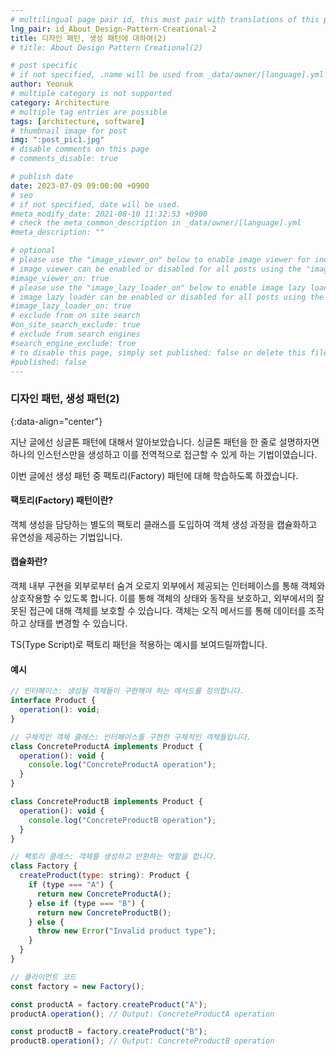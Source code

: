 ```yaml
---
# multilingual page pair id, this must pair with translations of this page. (This name must be unique)
lng_pair: id_About_Design-Pattern-Creational-2
title: 디자인 패턴, 생성 패턴에 대하여(2)
# title: About Design Pattern Creational(2)

# post specific
# if not specified, .name will be used from _data/owner/[language].yml
author: Yeonuk
# multiple category is not supported
category: Architecture
# multiple tag entries are possible
tags: [architecture, software]
# thumbnail image for post
img: ":post_pic1.jpg"
# disable comments on this page
# comments_disable: true

# publish date
date: 2023-07-09 09:00:00 +0900
# seo
# if not specified, date will be used.
#meta_modify_date: 2021-08-10 11:32:53 +0900
# check the meta_common_description in _data/owner/[language].yml
#meta_description: ""

# optional
# please use the "image_viewer_on" below to enable image viewer for individual pages or posts (_posts/ or [language]/_posts folders).
# image viewer can be enabled or disabled for all posts using the "image_viewer_posts: true" setting in _data/conf/main.yml.
#image_viewer_on: true
# please use the "image_lazy_loader_on" below to enable image lazy loader for individual pages or posts (_posts/ or [language]/_posts folders).
# image lazy loader can be enabled or disabled for all posts using the "image_lazy_loader_posts: true" setting in _data/conf/main.yml.
#image_lazy_loader_on: true
# exclude from on site search
#on_site_search_exclude: true
# exclude from search engines
#search_engine_exclude: true
# to disable this page, simply set published: false or delete this file
#published: false
---
```


<!-- outline-start -->

### 디자인 패턴, 생성 패턴(2)

{:data-align="center"}

<!-- outline-end -->

지난 글에선 싱글톤 패턴에 대해서 알아보았습니다.
싱글톤 패턴을 한 줄로 설명하자면 하나의 인스턴스만을 생성하고 이를 전역적으로 접근할 수 있게 하는 기법이였습니다.

이번 글에선 생성 패턴 중 팩토리(Factory) 패턴에 대해 학습하도록 하겠습니다.

#### 팩토리(Factory) 패턴이란?

객체 생성을 담당하는 별도의 팩토리 클래스를 도입하여 객체 생성 과정을 캡슐화하고 유연성을 제공하는 기법입니다.

#### 캡슐화란?

객체 내부 구현을 외부로부터 숨겨 오로지 외부에서 제공되는 인터페이스를 통해 객체와 상호작용할 수 있도록 합니다. 이를 통해 객체의 상태와 동작을 보호하고, 외부에서의 잘못된 접근에 대해 객체를 보호할 수 있습니다. 객체는 오직 메서드를 통해 데이터를 조작하고 상태를 변경할 수 있습니다.

TS(Type Script)로 팩토리 패턴을 적용하는 예시를 보여드릴까합니다.

#### 예시

```javascript
// 인터페이스: 생성될 객체들이 구현해야 하는 메서드를 정의합니다.
interface Product {
  operation(): void;
}

// 구체적인 객체 클래스: 인터페이스를 구현한 구체적인 객체들입니다.
class ConcreteProductA implements Product {
  operation(): void {
    console.log("ConcreteProductA operation");
  }
}

class ConcreteProductB implements Product {
  operation(): void {
    console.log("ConcreteProductB operation");
  }
}

// 팩토리 클래스: 객체를 생성하고 반환하는 역할을 합니다.
class Factory {
  createProduct(type: string): Product {
    if (type === "A") {
      return new ConcreteProductA();
    } else if (type === "B") {
      return new ConcreteProductB();
    } else {
      throw new Error("Invalid product type");
    }
  }
}

// 클라이언트 코드
const factory = new Factory();

const productA = factory.createProduct("A");
productA.operation(); // Output: ConcreteProductA operation

const productB = factory.createProduct("B");
productB.operation(); // Output: ConcreteProductB operation
```
